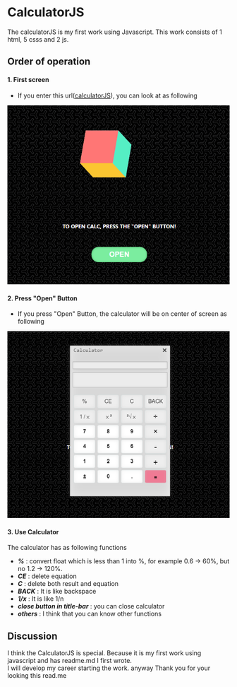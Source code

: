 # CalculatorJS
The calculatorJS is my first work using Javascript. This work consists of 1 html, 5 csss and 2 js.  
## Order of operation
#### 1. First screen  
  * If you enter this url([calculatorJS](https://taesung1993.github.io/calculatorJS/)), you can look at as following 
    
<p align = "center"><img src="https://github.com/taesung1993/calculatorJS/blob/master/images/markdown-firstscreen.png"></p>  
  
  
#### 2. Press "Open" Button
 * If you press "Open" Button, the calculator will be on center of screen as following  
     
<p align = "center"><img src="https://github.com/taesung1993/calculatorJS/blob/master/images/markdown-second.png"></p>  


#### 3. Use Calculator
 The calculator has as following functions  
  * ***%*** : convert float which is less than 1 into %, for example 0.6 -> 60%, but no 1.2 -> 120%.
  * ***CE*** : delete equation
  * ***C*** : delete both result and equation
  * ***BACK*** : It is like backspace
  * ***1/x*** : It is like 1/n
  * ***close button in title-bar*** : you can close calculator
  * ***others*** : I think that you can know other functions
 
## Discussion
I think the CalculatorJS is special. Because it is my first work using javascript and has readme.md I first wrote.  
I will develop my career starting the work. anyway Thank you for your looking this read.me
  
 
